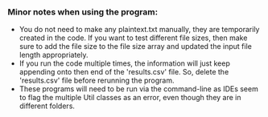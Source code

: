 ### Minor notes when using the program:
 - You do not need to make any plaintext.txt manually, they are temporarily created in the code. If you want to 
   test different file sizes, then make sure to add the file size to the file size array and updated the input file 
   length appropriately.
 - If you run the code multiple times, the information will just keep appending onto then end of the 'results.csv' 
   file. So, delete the 'results.csv' file before rerunning the program.
 - These programs will need to be run via the command-line as IDEs seem to flag the multiple 
   Util classes as an error, even though they are in different folders.